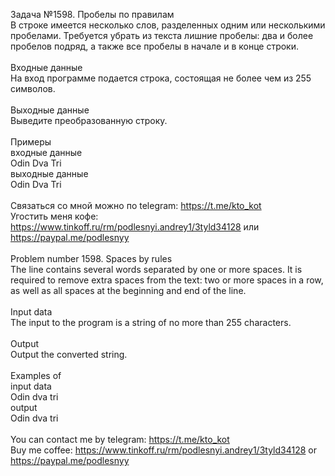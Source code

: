Задача №1598. Пробелы по правилам<br />В строке имеется несколько слов, разделенных одним или несколькими пробелами. Требуется убрать из текста лишние пробелы: два и более пробелов подряд, а также все пробелы в начале и в конце строки.<br /><br />Входные данные<br />На вход программе подается строка, состоящая не более чем из 255 символов.<br /><br />Выходные данные<br />Выведите преобразованную строку.<br /><br />Примеры<br />входные данные<br /> Odin  Dva   Tri  <br />выходные данные<br />Odin Dva Tri<br /><br />Связаться со мной можно по telegram: https://t.me/kto_kot<br />Угостить меня кофе: https://www.tinkoff.ru/rm/podlesnyi.andrey1/3tyld34128 или https://paypal.me/podlesnyy<br /><br />Problem number 1598. Spaces by rules<br />The line contains several words separated by one or more spaces. It is required to remove extra spaces from the text: two or more spaces in a row, as well as all spaces at the beginning and end of the line.<br /><br />Input data<br />The input to the program is a string of no more than 255 characters.<br /><br />Output<br />Output the converted string.<br /><br />Examples of<br />input data<br /> Odin dva tri<br />output<br />Odin dva tri<br /><br /> You can contact me by telegram: https://t.me/kto_kot <br /> Buy me coffee: https://www.tinkoff.ru/rm/podlesnyi.andrey1/3tyld34128 or https://paypal.me/podlesnyy